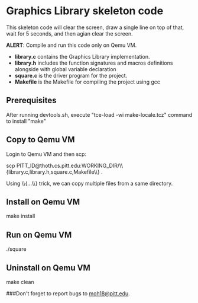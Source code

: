 # Graphics Library skeleton code
This skeleton code will clear the screen, draw a single line on top of that, wait for 5 seconds, and then agian clear the screen.
<p><b>ALERT</b>: Compile and run this code only on Qemu VM.</p>
  <ul>
  <li><b>library.c</b> contains the Graphics Library implementation.</li>
  <li><b>library.h</b> includes the function signatures  and macros definitions alongside with global variable declaration</li>
  <li><b>square.c</b> is the driver program for the project.</li>
  <li><b>Makefile</b> is the Makefile for compiling the project using gcc</li>
</ul>

## Prerequisites
<p>After running devtools.sh, execute "tce-load -wi make-locale.tcz" command to install "make"</p>


## Copy to Qemu VM
  Login to Qemu VM and then scp:
  <p>scp PITT_ID@thoth.cs.pitt.edu:WORKING_DIR/\\{library.c,library.h,square.c,Makefile\\} .</p>
  <p>Using \\{...\\} trick, we can copy multiple files from a same directory.</p>

## Install on Qemu VM
  make install
## Run on Qemu VM
  ./square
## Uninstall on Qemu VM
  make clean
  
###Don't forget to report bugs to moh18@pitt.edu.
